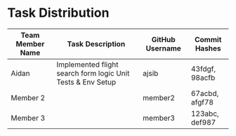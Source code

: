# Task Distribution

| Team Member Name | Task Description                            | GitHub Username  | Commit Hashes               |
|------------------|---------------------------------------------|------------------|-----------------------------|
| Aidan             | Implemented flight search form logic Unit Tests & Env Setup        | ajsib         | 43fdgf, 98acfb              |
| Member 2          | | member2          | 67acbd, afgf78              |
| Member 3          |       | member3          | 123abc, def987              |
